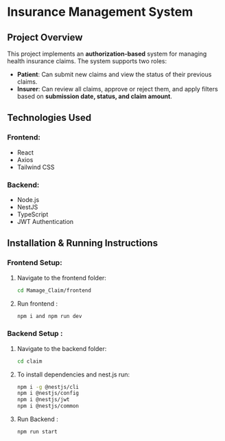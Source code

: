 # Insurance Management System

## Project Overview
This project implements an **authorization-based** system for managing health insurance claims. The system supports two roles:

- **Patient**: Can submit new claims and view the status of their previous claims.  
- **Insurer**: Can review all claims, approve or reject them, and apply filters based on **submission date, status, and claim amount**.

## Technologies Used

### Frontend:
- React  
- Axios  
- Tailwind CSS  

### Backend:
- Node.js  
- NestJS  
- TypeScript  
- JWT Authentication  

## Installation & Running Instructions

### Frontend Setup:
1. Navigate to the frontend folder:
   ```sh
   cd Mamage_Claim/frontend
2. Run frontend :
   ```sh
   npm i and npm run dev
### Backend Setup :
1. Navigate to the backend folder:
   ```sh
   cd claim
2. To install dependencies and nest.js run:
   ```sh
   npm i -g @nestjs/cli
   npm i @nestjs/config
   npm i @nestjs/jwt
   npm i @nestjs/common
3. Run Backend :
   ```sh
   npm run start
   

